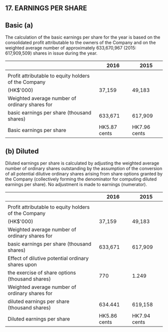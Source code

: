 ## 17. EARNINGS PER SHARE

## Basic (a)

The calculation of the basic earnings per share for the year is based on the consolidated profit attributable to the owners of the Company and on the weighted average number of approximately 633,670,967 (2015: 617,909,509) shares in issue during the year.

|                                                      | 2016         | 2015         |
|------------------------------------------------------|--------------|--------------|
|                                                      |              |              |
| Profit attributable to equity holders of the Company |              |              |
| (HK\$'000)                                           | 37,159       | 49,183       |
| Weighted average number of ordinary shares for       |              |              |
| basic earnings per share (thousand shares)           | 633,671      | 617,909      |
| Basic earnings per share                             | HK5.87 cents | HK7.96 cents |

## (b) Diluted

Diluted earnings per share is calculated by adjusting the weighted average number of ordinary shares outstanding by the assumption of the conversion of all potential dilutive ordinary shares arising from share options granted by the Company (collectively forming the denominator for computing diluted earnings per share). No adjustment is made to earnings (numerator).

|                                                      | 2016         | 2015         |
|------------------------------------------------------|--------------|--------------|
|                                                      |              |              |
| Profit attributable to equity holders of the Company |              |              |
| (HK\$'000)                                           | 37,159       | 49,183       |
| Weighted average number of ordinary shares for       |              |              |
| basic earnings per share (thousand shares)           | 633,671      | 617,909      |
| Effect of dilutive potential ordinary shares upon    |              |              |
| the exercise of share options (thousand shares)      | 770          | 1.249        |
| Weighted average number of ordinary shares for       |              |              |
| diluted earnings per share (thousand shares)         | 634.441      | 619,158      |
| Diluted earnings per share                           | HK5.86 cents | HK7.94 cents |